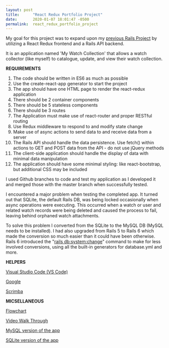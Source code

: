 ```yaml
---
layout: post
title:      "React Redux Portfolio Project"
date:       2020-01-07 18:01:47 -0500
permalink:  react_redux_portfolio_project
---
```



My goal for this project was to expand upon my [previous Rails Project](https://github.com/terryblue99/my-watch-collection-v-001) by utilizing a React Redux frontend and a Rails API backend. 

It is an application named 'My Watch Collection' that allows a watch collector (like myself) to catalogue, update, and view their watch collection.

**REQUIREMENTS**
 
1.  The code should be written in ES6 as much as possible
2.  Use the create-react-app generator to start the project
3.  The app should have one HTML page to render the react-redux application
4.  There should be 2 container components
5.  There should be 5 stateless components
6.  There should be 3 routes
7.  The Application must make use of react-router and proper RESTful routing
8.  Use Redux middleware to respond to and modify state change
9.  Make use of async actions to send data to and receive data from a server
10.  The Rails API should handle the data persistence. Use fetch() within actions to GET and POST data from the API - do not use jQuery methods
11.  The client-side application should handle the display of data with minimal data manipulation
12.  The application should have some minimal styling: like react-bootstrap, but additional CSS may be included
      
I used Github branches to code and test my application as I developed it and merged those with the master branch when successfully tested.

I encountered a major problem when testing the completed app.  It turned out that SQLite, the default Rails DB, was being locked occasionally when async operations were executing.  This occurred when a watch or user and related watch records were being deleted and caused the process to fail, leaving behind orphaned watch attachments.  

To solve this problem I converted from the SQLite to the MySQL DB (MySQL needs to be installed). I had also upgraded from Rails 5 to Rails 6 which made the conversion so much easier than it could have been otherwise. Rails 6 introduced the "[rails db:system:change](https://youtu.be/FlY82Eiyx3o)" command to make for less involved conversions, using all the built-in generators for database.yml and more.

**HELPERS**

[Visual Studio Code (VS Code)](https://code.visualstudio.com/docs/introvideos/basics)

[Google](https://www.google.com/)

[Scrimba](https://scrimba.com/)

**MICSELLANEOUS**

[Flowchart](https://imgur.com/jOPSMqD)

[Video Walk Through](https://youtu.be/_GNLVTxxW-Y)

[MySQL version of the app](https://github.com/terryblue99/my-watch-collection-v-003)

[SQLite version of the app](https://github.com/terryblue99/my-watch-collection-v-002)











